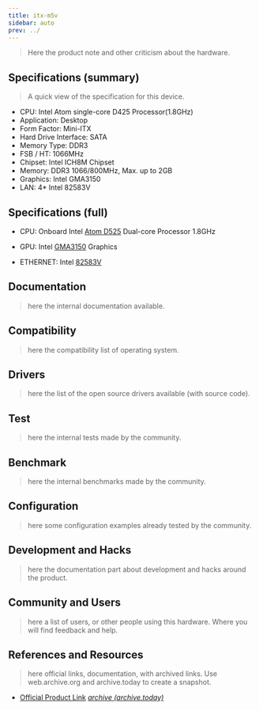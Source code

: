 ```yaml
---
title: itx-m5v
sidebar: auto
prev: ../
---
```


> Here the product note and other criticism about the hardware.

## Specifications (summary)

> A quick view of the specification for this device.

 * CPU: Intel Atom single-core D425 Processor(1.8GHz)
 * Application: Desktop
 * Form Factor: Mini-ITX
 * Hard Drive Interface: SATA
 * Memory Type: DDR3
 * FSB / HT: 1066MHz
 * Chipset: Intel ICH8M Chipset
 * Memory: DDR3 1066/800MHz, Max. up to 2GB
 * Graphics: Intel GMA3150
 * LAN: 4* Intel 82583V

## Specifications (full)

 * CPU:  Onboard Intel [Atom D525](https://ark.intel.com/content/www/us/en/ark/products/49490/intel-atom-processor-d525-1m-cache-1-80-ghz.html) Dual-core Processor 1.8GHz 
  
 * GPU: Intel [GMA3150](https://www.intel.com/content/www/us/en/support/products/48011/graphics/legacy-graphics/intel-graphics-media-accelerator-3150-intel-gma-3150.html) Graphics  
  
 * ETHERNET: Intel [82583V](https://ark.intel.com/content/www/us/en/ark/products/41676/intel-82583v-gigabit-ethernet-controller.html)

## Documentation

> here the internal documentation available.

## Compatibility

> here the compatibility list of operating system.

## Drivers

> here the list of the open source drivers available (with source
> code).

## Test

> here the internal tests made by the community.

## Benchmark

> here the internal benchmarks made by the community.

## Configuration

> here some configuration examples already tested by the community.

## Development and Hacks

> here the documentation part about development and hacks around the
> product.

## Community and Users

> here a list of users, or other people using this hardware. Where you
> will find feedback and help.

## References and Resources

> here official links, documentation, with archived links. Use
> web.archive.org and archive.today to create a snapshot.

 * [Official Product Link](http://www.inctel.com.cn/product/detail/ITXM5V)
   [*archive (archive.today)*](https://archive.ph/6tyjH)
